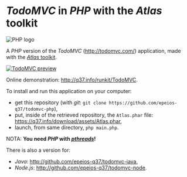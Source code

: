 # *TodoMVC* in *PHP* with the *Atlas* toolkit

![PHP logo](https://q37.info/download/assets/PHP.png "PHP")

A *PHP* version of the *TodoMVC* (<http://todomvc.com/>) application, made with the [*Atlas* toolkit](http://atlastk.org).

[![TodoMVC preview](http://q37.info/download/TodoMVC.gif "Preview of the PHP implementation of TodoMVC made with the Atlas toolkit")](http://atlastk.org)

Online demonstration: <http://q37.info/runkit/TodoMVC>.

To install and run this application on your computer:

- get this repository (with *git*: `git clone https://github.com/epeios-q37/todomvc-php`),
- put, inside of the retrieved repository, the `Atlas.phar` file: https://q37.info/download/assets/Atlas.phar,
- launch, from same directory, `php main.php`.

NOTA: **You need *PHP* with [*pthreads*](http://php.net/manual/book.pthreads.php)!**

There is also a version for:

  * *Java*: <http://github.com/epeios-q37/todomvc-java>,
  * *Node.js*: <http://github.com/epeios-q37/todomvc-node>.